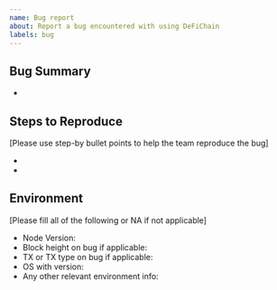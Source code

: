 ```yaml
---
name: Bug report
about: Report a bug encountered with using DeFiChain
labels: bug
---
```


<!-- 
- This issue tracker is only for technical issues related to the DeFi Blockchain.
- Please use this template while reporting a bug and provide as much info as possible.
- If the matter is security related, please disclose it privately via security@defichain.com
- Please use bullet points as much as possible.
- If you'd like to add details notes, split the summary with a "Details" section.  
-->

## Bug Summary

- 

## Steps to Reproduce

[Please use step-by bullet points to help the team reproduce the bug]

- 
- 


## Environment

[Please fill all of the following or NA if not applicable]

- Node Version: 
- Block height on bug if applicable: 
- TX or TX type on bug if applicable:  
- OS with version: 
- Any other relevant environment info:  

